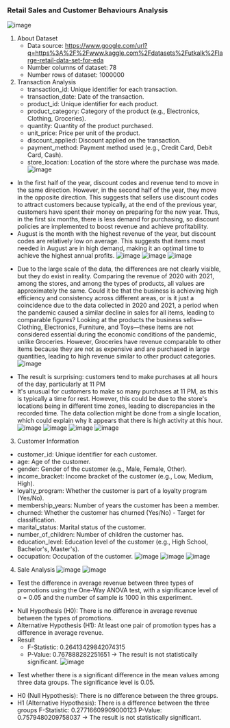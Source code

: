 ### Retail Sales and Customer Behaviours Analysis
![image](https://github.com/user-attachments/assets/839d2ea8-e25f-41f4-8b80-45fa40d273cf)

1. About Dataset
   - Data source: https://www.google.com/url?q=https%3A%2F%2Fwww.kaggle.com%2Fdatasets%2Futkalk%2Flarge-retail-data-set-for-eda 
   - Number columns of dataset:  78 
   - Number rows of dataset:  1000000 
2. Transaction Analysis
   - transaction_id: Unique identifier for each transaction.
   - transaction_date: Date of the transaction.
   - product_id: Unique identifier for each product.
   - product_category: Category of the product (e.g., Electronics, Clothing, Groceries).
   - quantity: Quantity of the product purchased.
   - unit_price: Price per unit of the product.
   - discount_applied: Discount applied on the transaction.
   - payment_method: Payment method used (e.g., Credit Card, Debit Card, Cash).
   - store_location: Location of the store where the purchase was made.
   ![image](https://github.com/user-attachments/assets/0d2020d6-2dc6-4c48-a011-76e69a84dcd0)
* In the first half of the year, discount codes and revenue tend to move in the same direction. However, in the second half of the year, they move in the opposite direction. This suggests that sellers use discount codes to attract customers because typically, at the end of the previous year, customers have spent their money on preparing for the new year. Thus, in the first six months, there is less demand for purchasing, so discount policies are implemented to boost revenue and achieve profitability.
* August is the month with the highest revenue of the year, but discount codes are relatively low on average. This suggests that items most needed in August are in high demand, making it an optimal time to achieve the highest annual profits.
![image](https://github.com/user-attachments/assets/77052651-a48a-4403-a0fd-0df7381c8da6)
![image](https://github.com/user-attachments/assets/9781499e-46c1-4278-a2d3-e95e02714343)
![image](https://github.com/user-attachments/assets/abf59a7c-389e-4e72-8d35-5f1de2b7b56c)
- Due to the large scale of the data, the differences are not clearly visible, but they do exist in reality. Comparing the revenue of 2020 with 2021, among the stores, and among the types of products, all values are approximately the same. Could it be that the business is achieving high efficiency and consistency across different areas, or is it just a coincidence due to the data collected in 2020 and 2021, a period when the pandemic caused a similar decline in sales for all items, leading to comparable figures? Looking at the products the business sells—Clothing, Electronics, Furniture, and Toys—these items are not considered essential during the economic conditions of the pandemic, unlike Groceries. However, Groceries have revenue comparable to other items because they are not as expensive and are purchased in large quantities, leading to high revenue similar to other product categories.
![image](https://github.com/user-attachments/assets/759ecaa0-dcaa-4dad-9322-b742ecbb0e5a)
* The result is surprising: customers tend to make purchases at all hours of the day, particularly at 11 PM
* It's unusual for customers to make so many purchases at 11 PM, as this is typically a time for rest. However, this could be due to the store's locations being in different time zones, leading to discrepancies in the recorded time. The data collection might be done from a single location, which could explain why it appears that there is high activity at this hour.
![image](https://github.com/user-attachments/assets/235d49a7-e41d-40ae-bfd1-8ce5470fa9c6)
![image](https://github.com/user-attachments/assets/feaaadf9-04cf-447b-9f54-682ca23f54ac)
![image](https://github.com/user-attachments/assets/8fa00e85-8f07-4d0c-88a0-ebe02cc2ed0a)
![image](https://github.com/user-attachments/assets/b171272c-3655-4997-a652-9ee8d83fa236)
3. Customer Information
  - customer_id: Unique identifier for each customer.
  - age: Age of the customer.
  - gender: Gender of the customer (e.g., Male, Female, Other).
  - income_bracket: Income bracket of the customer (e.g., Low, Medium, High).
  - loyalty_program: Whether the customer is part of a loyalty program (Yes/No).
  - membership_years: Number of years the customer has been a member.
  - churned: Whether the customer has churned (Yes/No) - Target for classification.
  - marital_status: Marital status of the customer.
  - number_of_children: Number of children the customer has.
  - education_level: Education level of the customer (e.g., High School, Bachelor's, Master's).
  - occupation: Occupation of the customer.
  ![image](https://github.com/user-attachments/assets/69b33a5e-f1f1-43ef-986f-a34f5c570ed3)
  ![image](https://github.com/user-attachments/assets/e19c1700-c64e-4e9f-be7a-98ec1661036a)
  ![image](https://github.com/user-attachments/assets/0e40187d-8165-4a67-a627-7fb3793481ca)
4. Sale Analysis
  ![image](https://github.com/user-attachments/assets/ff07d1d3-d766-42a4-a84f-9c2c193212ba)
  ![image](https://github.com/user-attachments/assets/1484a583-4c85-4cb0-85c0-0f8922e994e2)

- Test the difference in average revenue between three types of promotions using the One-Way ANOVA test, with a significance level of α = 0.05 and the number of sample is 1000 in this experiment.
* Null Hypothesis (H0): There is no difference in average revenue between the types of promotions.
* Alternative Hypothesis (H1): At least one pair of promotion types has a difference in average revenue.
* Result
  - F-Statistic: 0.26413429842074315
  - P-Value: 0.767888282251651
  -> The result is not statistically significant.
  ![image](https://github.com/user-attachments/assets/9adc3f51-86c2-4ac9-9d51-672677e36902)
- Test whether there is a significant difference in the mean values among three data groups. The significance level is 0.05.
* H0 (Null Hypothesis): There is no difference between the three groups.
* H1 (Alternative Hypothesis): There is a difference between the three groups
F-Statistic: 0.27716609909000123
P-Value: 0.7579480209758037
-> The result is not statistically significant.







